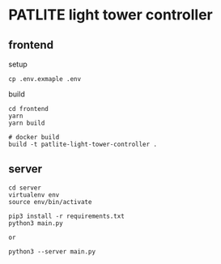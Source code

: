 # PATLITE light tower controller

## frontend

setup

```
cp .env.exmaple .env
```

build

```
cd frontend
yarn
yarn build

# docker build
build -t patlite-light-tower-controller .
```

## server

```
cd server
virtualenv env
source env/bin/activate

pip3 install -r requirements.txt
python3 main.py

or

python3 --server main.py
```
